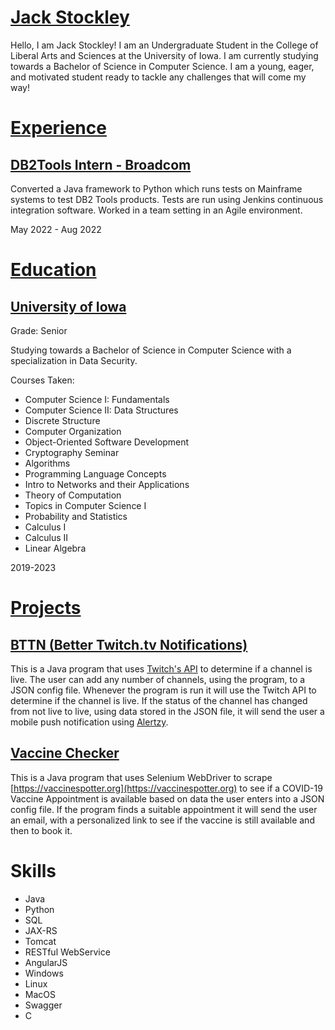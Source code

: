 # [Jack Stockley](https://www.linkedin.com/in/jack-stockley/)
Hello, I am Jack Stockley! I am an Undergraduate Student in the College of Liberal Arts and Sciences at the University of Iowa. I am currently studying towards a Bachelor of Science in Computer Science. I am a young, eager, and motivated student ready to tackle any challenges that will come my way!

# [Experience](experience.md)

## [DB2Tools Intern - Broadcom](https://www.broadcom.com/)
  Converted a Java framework to Python which runs tests on Mainframe systems to test DB2 Tools products. Tests are run using Jenkins continuous integration software. Worked in a team setting in an Agile environment.

May 2022 - Aug 2022

# [Education](education.md)
## [University of Iowa](https://cs.uiowa.edu/)
Grade: Senior

Studying towards a Bachelor of Science in Computer Science with a specialization in Data Security.
    
   Courses Taken:
   * Computer Science I: Fundamentals
   * Computer Science II: Data Structures
   * Discrete Structure
   * Computer Organization
   * Object-Oriented Software Development
   * Cryptography Seminar
   * Algorithms
   * Programming Language Concepts
   * Intro to Networks and their Applications
   * Theory of Computation
   * Topics in Computer Science I
   * Probability and Statistics
   * Calculus I
   * Calculus II
   * Linear Algebra

2019-2023

# [Projects](projects.md)
## [BTTN (Better Twitch.tv Notifications)](https://github.com/jnstockley/BTTN)
   This is a Java program that uses [Twitch's API](https://dev.twitch.tv/docs/api/) to determine if a channel is live. The user can add any number of channels, using the program, to a JSON config file. Whenever the program is run it will use the Twitch API to determine if the channel is live. If the status of the channel has changed from not live to live, using data stored in the JSON file, it will send the user a mobile push notification using [Alertzy](https://alertzy.app).

## [Vaccine Checker](https://github.com/jnstockley/Vaccine-Checker)
   This is a Java program that uses Selenium WebDriver to scrape [https://vaccinespotter.org](https://vaccinespotter.org) to see if a COVID-19 Vaccine Appointment is available based on data the user enters into a JSON config file. If the program finds a suitable appointment it will send the user an email, with a personalized link to see if the vaccine is still available and then to book it.

# Skills
  - Java
  - Python
  - SQL
  - JAX-RS
  - Tomcat
  - RESTful WebService
  - AngularJS
  - Windows
  - Linux
  - MacOS
  - Swagger
  - C
